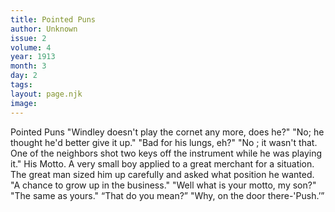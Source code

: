 ```yaml
---
title: Pointed Puns
author: Unknown
issue: 2
volume: 4
year: 1913
month: 3
day: 2
tags:
layout: page.njk
image:
---
```

Pointed Puns       "Windley doesn't play the cornet any more, does he?"   "No; he thought he'd better give it up."   "Bad for his lungs, eh?"   "No ; it wasn't that. One of the neighbors shot two keys off the instrument while he was playing it."      His Motto.   A very small boy applied to a great merchant for a situation. The great man sized him up carefully and asked what position he wanted.   "A chance to grow up in the business."   "Well what is your motto, my son?"    "The same as yours."   “That do you mean?”   "Why, on the door there-'Push.’”      
